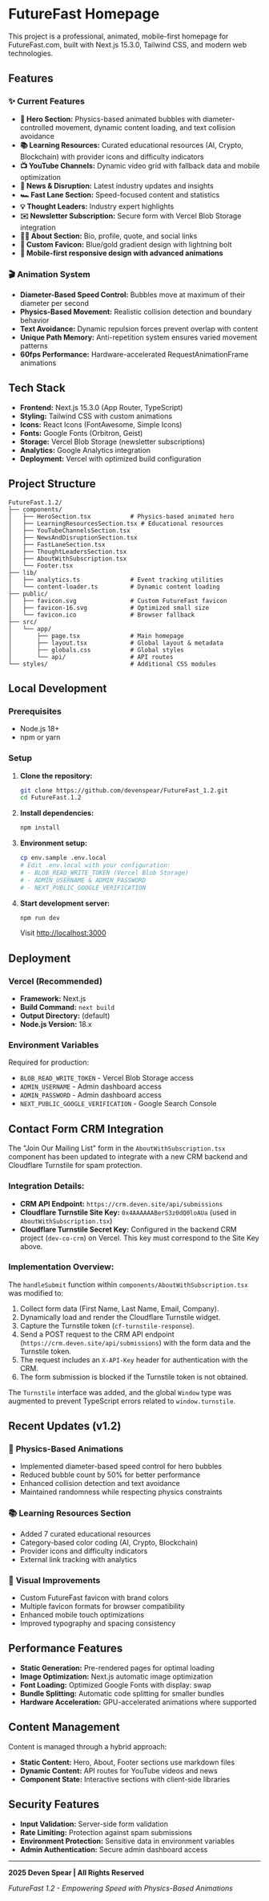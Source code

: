 # FutureFast Homepage

This project is a professional, animated, mobile-first homepage for FutureFast.com, built with Next.js 15.3.0, Tailwind CSS, and modern web technologies.

## Features

### ✨ **Current Features**
- **🎯 Hero Section:** Physics-based animated bubbles with diameter-controlled movement, dynamic content loading, and text collision avoidance
- **📚 Learning Resources:** Curated educational resources (AI, Crypto, Blockchain) with provider icons and difficulty indicators
- **📺 YouTube Channels:** Dynamic video grid with fallback data and mobile optimization
- **📰 News & Disruption:** Latest industry updates and insights
- **🏎️ Fast Lane Section:** Speed-focused content and statistics
- **💡 Thought Leaders:** Industry expert highlights
- **✉️ Newsletter Subscription:** Secure form with Vercel Blob Storage integration
- **👨‍💼 About Section:** Bio, profile, quote, and social links
- **🎨 Custom Favicon:** Blue/gold gradient design with lightning bolt
- **📱 Mobile-first responsive design with advanced animations**

### 🎬 **Animation System**
- **Diameter-Based Speed Control:** Bubbles move at maximum of their diameter per second
- **Physics-Based Movement:** Realistic collision detection and boundary behavior
- **Text Avoidance:** Dynamic repulsion forces prevent overlap with content
- **Unique Path Memory:** Anti-repetition system ensures varied movement patterns
- **60fps Performance:** Hardware-accelerated RequestAnimationFrame animations

## Tech Stack
- **Frontend:** Next.js 15.3.0 (App Router, TypeScript)
- **Styling:** Tailwind CSS with custom animations
- **Icons:** React Icons (FontAwesome, Simple Icons)
- **Fonts:** Google Fonts (Orbitron, Geist)
- **Storage:** Vercel Blob Storage (newsletter subscriptions)
- **Analytics:** Google Analytics integration
- **Deployment:** Vercel with optimized build configuration

## Project Structure
```
FutureFast.1.2/
├── components/
│   ├── HeroSection.tsx           # Physics-based animated hero
│   ├── LearningResourcesSection.tsx # Educational resources
│   ├── YouTubeChannelsSection.tsx
│   ├── NewsAndDisruptionSection.tsx
│   ├── FastLaneSection.tsx
│   ├── ThoughtLeadersSection.tsx
│   ├── AboutWithSubscription.tsx
│   └── Footer.tsx
├── lib/
│   ├── analytics.ts              # Event tracking utilities
│   └── content-loader.ts         # Dynamic content loading
├── public/
│   ├── favicon.svg               # Custom FutureFast favicon
│   ├── favicon-16.svg            # Optimized small size
│   └── favicon.ico               # Browser fallback
├── src/
│   └── app/
│       ├── page.tsx              # Main homepage
│       ├── layout.tsx            # Global layout & metadata
│       ├── globals.css           # Global styles
│       └── api/                  # API routes
└── styles/                       # Additional CSS modules
```

## Local Development

### Prerequisites
- Node.js 18+ 
- npm or yarn

### Setup
1. **Clone the repository:**
   ```bash
   git clone https://github.com/devenspear/FutureFast_1.2.git
   cd FutureFast.1.2
   ```

2. **Install dependencies:**
   ```bash
   npm install
   ```

3. **Environment setup:**
   ```bash
   cp env.sample .env.local
   # Edit .env.local with your configuration:
   # - BLOB_READ_WRITE_TOKEN (Vercel Blob Storage)
   # - ADMIN_USERNAME & ADMIN_PASSWORD
   # - NEXT_PUBLIC_GOOGLE_VERIFICATION
   ```

4. **Start development server:**
   ```bash
   npm run dev
   ```
   Visit [http://localhost:3000](http://localhost:3000)

## Deployment

### Vercel (Recommended)
- **Framework:** Next.js
- **Build Command:** `next build`
- **Output Directory:** (default)
- **Node.js Version:** 18.x

### Environment Variables
Required for production:
- `BLOB_READ_WRITE_TOKEN` - Vercel Blob Storage access
- `ADMIN_USERNAME` - Admin dashboard access
- `ADMIN_PASSWORD` - Admin dashboard access  
- `NEXT_PUBLIC_GOOGLE_VERIFICATION` - Google Search Console

## Contact Form CRM Integration

The "Join Our Mailing List" form in the `AboutWithSubscription.tsx` component has been updated to integrate with a new CRM backend and Cloudflare Turnstile for spam protection.

### Integration Details:
- **CRM API Endpoint:** `https://crm.deven.site/api/submissions`
- **Cloudflare Turnstile Site Key:** `0x4AAAAAABerS3z0dQ0loAUa` (used in `AboutWithSubscription.tsx`)
- **Cloudflare Turnstile Secret Key:** Configured in the backend CRM project (`dev-co-crm`) on Vercel. This key must correspond to the Site Key above.

### Implementation Overview:
The `handleSubmit` function within `components/AboutWithSubscription.tsx` was modified to:
1.  Collect form data (First Name, Last Name, Email, Company).
2.  Dynamically load and render the Cloudflare Turnstile widget.
3.  Capture the Turnstile token (`cf-turnstile-response`).
4.  Send a POST request to the CRM API endpoint (`https://crm.deven.site/api/submissions`) with the form data and the Turnstile token.
5.  The request includes an `X-API-Key` header for authentication with the CRM.
6.  The form submission is blocked if the Turnstile token is not obtained.

The `Turnstile` interface was added, and the global `Window` type was augmented to prevent TypeScript errors related to `window.turnstile`.

## Recent Updates (v1.2)

### 🎯 **Physics-Based Animations**
- Implemented diameter-based speed control for hero bubbles
- Reduced bubble count by 50% for better performance
- Enhanced collision detection and text avoidance
- Maintained randomness while respecting physics constraints

### 📚 **Learning Resources Section**
- Added 7 curated educational resources
- Category-based color coding (AI, Crypto, Blockchain)
- Provider icons and difficulty indicators
- External link tracking with analytics

### 🎨 **Visual Improvements**
- Custom FutureFast favicon with brand colors
- Multiple favicon formats for browser compatibility
- Enhanced mobile touch optimizations
- Improved typography and spacing consistency

## Performance Features
- **Static Generation:** Pre-rendered pages for optimal loading
- **Image Optimization:** Next.js automatic image optimization
- **Font Loading:** Optimized Google Fonts with display: swap
- **Bundle Splitting:** Automatic code splitting for smaller bundles
- **Hardware Acceleration:** GPU-accelerated animations where supported

## Content Management
Content is managed through a hybrid approach:
- **Static Content:** Hero, About, Footer sections use markdown files
- **Dynamic Content:** API routes for YouTube videos and news
- **Component State:** Interactive sections with client-side libraries

## Security Features
- **Input Validation:** Server-side form validation
- **Rate Limiting:** Protection against spam submissions
- **Environment Protection:** Sensitive data in environment variables
- **Admin Authentication:** Secure admin dashboard access

---

**2025 Deven Spear | All Rights Reserved**

*FutureFast 1.2 - Empowering Speed with Physics-Based Animations*
